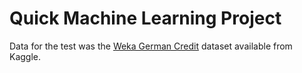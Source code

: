 # Quick Machine Learning Project




Data for the test was the [Weka German Credit](https://www.kaggle.com/btolar1/weka-german-credit) dataset available from Kaggle.
